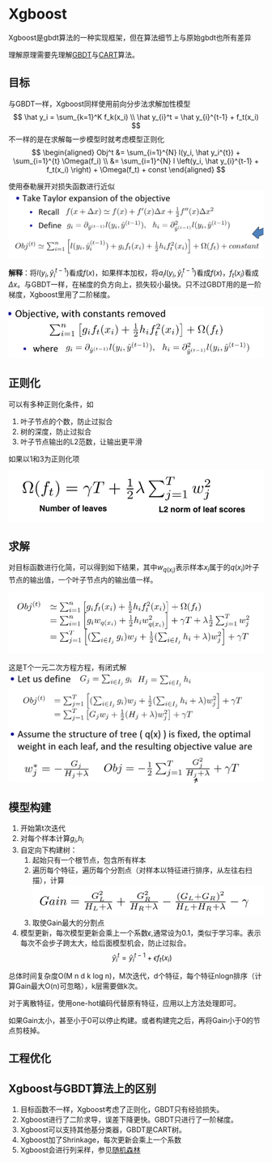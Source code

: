 # Xgboost

Xgboost是gbdt算法的一种实现框架，但在算法细节上与原始gbdt也所有差异

理解原理需要先理解[GBDT](./0019-GBDT.md)与[CART](./0017-CART%E7%AE%97%E6%B3%95.md)算法。

## 目标

与GBDT一样，Xgboost同样使用前向分步法求解加性模型
$$
\hat y_i = \sum_{k=1}^K f_k(x_i) \\
\hat y_{i}^t = \hat y_{i}^{t-1} + f_t(x_i)
$$
不一样的是在求解每一步模型时就考虑模型正则化
$$
\begin{aligned}
    Obj^t &= \sum_{i=1}^{N} l(y_i, \hat y_i^{t}) + \sum_{i=1}^{t} \Omega(f_i) \\
        &= \sum_{i=1}^{N} l \left(y_i, \hat y_{i}^{t-1} + f_t(x_i) \right) + \Omega(f_t) + const
\end{aligned}
$$

使用泰勒展开对损失函数进行近似
![](img/0020-1.png)

**解释**：将$l(y_i, \hat y_{i}^{t-1})$看成$f(x)$，如果样本加权，将$a_i l(y_i, \hat y_{i}^{t-1})$看成$f(x)$，$f_t(x_i)$看成$\Delta x$。与GBDT一样，在梯度的负方向上，损失较小最快。只不过GBDT用的是一阶梯度，Xgboost里用了二阶梯度。

![](img/0020-2.png)


## 正则化

可以有多种正则化条件，如
1. 叶子节点的个数，防止过拟合
2. 树的深度，防止过拟合
3. 叶子节点输出的L2范数，让输出更平滑

如果以1和3为正则化项

![](img/0020-3.png)

## 求解

对目标函数进行化简，可以得到如下结果，其中$w_{q(x_i)}$表示样本$x_i$属于的$q(x_i)$叶子节点的输出值，一个叶子节点内的输出值一样。

![](img/0020-4.png)

这是T个一元二次方程方程，有闭式解
![](img/0020-5.png)


## 模型构建

1. 开始第t次迭代
2. 对每个样本计算$g_i$,$h_i$
3. 自定向下构建树：
   1. 起始只有一个根节点，包含所有样本
   2. 遍历每个特征，遍历每个分割点（对样本以特征进行排序，从左往右扫描），计算
    ![](img/0020-6.png)
   3. 取使Gain最大的分割点
4. 模型更新，每次模型更新会乘上一个系数$\epsilon$,通常设为0.1，类似于学习率。表示每次不会步子跨太大，给后面模型机会，防止过拟合。
   $$
    \hat y_{i}^t = \hat y_{i}^{t-1} + \epsilon f_t(x_i)
   $$

总体时间复杂度O(M n d k log n)，M次迭代，d个特征，每个特征nlogn排序（计算Gain最大O(n)可忽略），k层需要做k次。

对于离散特征，使用one-hot编码代替原有特征，应用以上方法处理即可。

如果Gain太小，甚至小于0可以停止构建。或者构建完之后，再将Gain小于0的节点剪枝掉。

## 工程优化


## Xgboost与GBDT算法上的区别

1. 目标函数不一样，Xgboost考虑了正则化，GBDT只有经验损失。
2. Xgboost进行了二阶求导，误差下降更快。GBDT只进行了一阶梯度。
3. Xgboost可以支持其他基分类器，GBDT是CART树。
4. Xgboost加了Shrinkage，每次更新会乘上一个系数
5. Xgboost会进行列采样，参见[随机森林](./0021-%E9%9A%8F%E6%9C%BA%E6%A3%AE%E6%9E%97.md)


